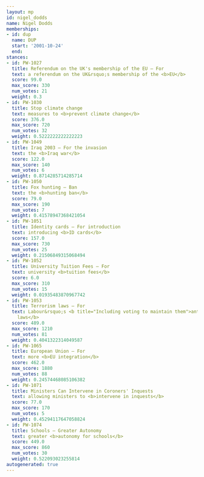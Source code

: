 ```yaml
---
layout: mp
id: nigel_dodds
name: Nigel Dodds
memberships:
- id: dup
  name: DUP
  start: '2001-10-24'
  end: 
stances:
- id: PW-1027
  title: Referendum on the UK's membership of the EU — For
  text: a referendum on the UK&rsquo;s membership of the <b>EU</b>
  score: 99.0
  max_score: 330
  num_votes: 21
  weight: 0.3
- id: PW-1030
  title: Stop climate change
  text: measures to <b>prevent climate change</b>
  score: 376.0
  max_score: 720
  num_votes: 32
  weight: 0.5222222222222223
- id: PW-1049
  title: Iraq 2003 — For the invasion
  text: the <b>Iraq war</b>
  score: 122.0
  max_score: 140
  num_votes: 6
  weight: 0.8714285714285714
- id: PW-1050
  title: Fox hunting — Ban
  text: the <b>hunting ban</b>
  score: 79.0
  max_score: 190
  num_votes: 7
  weight: 0.41578947368421054
- id: PW-1051
  title: Identity cards — For introduction
  text: introducing <b>ID cards</b>
  score: 157.0
  max_score: 730
  num_votes: 25
  weight: 0.21506849315068494
- id: PW-1052
  title: University Tuition Fees — For
  text: university <b>tuition fees</b>
  score: 6.0
  max_score: 310
  num_votes: 15
  weight: 0.01935483870967742
- id: PW-1053
  title: Terrorism laws — For
  text: Labour&rsquo;s <b title="Including voting to maintain them">anti-terrorism
    laws</b>
  score: 489.0
  max_score: 1210
  num_votes: 81
  weight: 0.4041322314049587
- id: PW-1065
  title: European Union — For
  text: more <b>EU integration</b>
  score: 462.0
  max_score: 1880
  num_votes: 88
  weight: 0.24574468085106382
- id: PW-1071
  title: Ministers Can Intervene in Coroners' Inquests
  text: allowing ministers to <b>intervene in inquests</b>
  score: 77.0
  max_score: 170
  num_votes: 5
  weight: 0.45294117647058824
- id: PW-1074
  title: Schools — Greater Autonomy
  text: greater <b>autonomy for schools</b>
  score: 449.0
  max_score: 860
  num_votes: 30
  weight: 0.522093023255814
autogenerated: true
---
```

